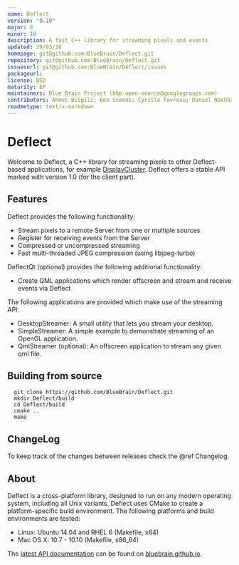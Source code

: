 ```yaml
---
name: Deflect
version: "0.10"
major: 0
minor: 10
description: A fast C++ library for streaming pixels and events
updated: 29/03/16
homepage: git@github.com:BlueBrain/Deflect.git
repository: git@github.com:BlueBrain/Deflect.git
issuesurl: git@github.com:BlueBrain/Deflect/issues
packageurl: 
license: BSD
maturity: EP
maintainers: Blue Brain Project (bbp-open-source@googlegroups.com)
contributors: Ahmet Bilgili; Ben Simons; Cyrille Favreau; Daniel Nachbaur; Juan Hernando; Pablo Toharia; Patric Schmitz; Raphael Dumusc; Stefan Eilemann; hernando
readmetype: text/x-markdown
---
```

# Deflect

Welcome to Deflect, a C++ library for streaming pixels to other Deflect-based
applications, for example
[DisplayCluster](https://github.com/BlueBrain/DisplayCluster).
Deflect offers a stable API marked with version 1.0 (for the client part).

## Features

Deflect provides the following functionality:

* Stream pixels to a remote Server from one or multiple sources
* Register for receiving events from the Server
* Compressed or uncompressed streaming
* Fast multi-threaded JPEG compression (using libjpeg-turbo)

DeflectQt (optional) provides the following additional functionality:

* Create QML applications which render offscreen and stream and receive events
  via Deflect

The following applications are provided which make use of the streaming API:

* DesktopStreamer: A small utility that lets you stream your desktop.
* SimpleStreamer: A simple example to demonstrate streaming of an OpenGL
  application.
* QmlStreamer (optional): An offscreen application to stream any given qml file.

## Building from source

~~~
  git clone https://github.com/BlueBrain/Deflect.git
  mkdir Deflect/build
  cd Deflect/build
  cmake ..
  make
~~~

## ChangeLog

To keep track of the changes between releases check the @ref Changelog.

## About

Deflect is a cross-platform library, designed to run on any modern operating
system, including all Unix variants. Deflect uses CMake to create a
platform-specific build environment. The following platforms and build
environments are tested:

* Linux: Ubuntu 14.04 and RHEL 6 (Makefile, x64)
* Mac OS X: 10.7 - 10.10 (Makefile, x86_64)

The [latest API documentation](http://bluebrain.github.io/Deflect-0.6/index.html)
can be found on [bluebrain.github.io](http://bluebrain.github.io).

